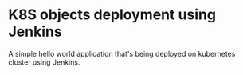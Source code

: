 # K8S objects deployment using Jenkins
A simple hello world application that's being deployed on kubernetes cluster using Jenkins.
